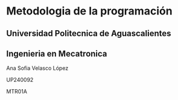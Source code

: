 # Metodologia de la programación 
## Universidad Politecnica de Aguascalientes
## Ingenieria en Mecatronica
Ana Sofia Velasco López

UP240092

MTR01A
